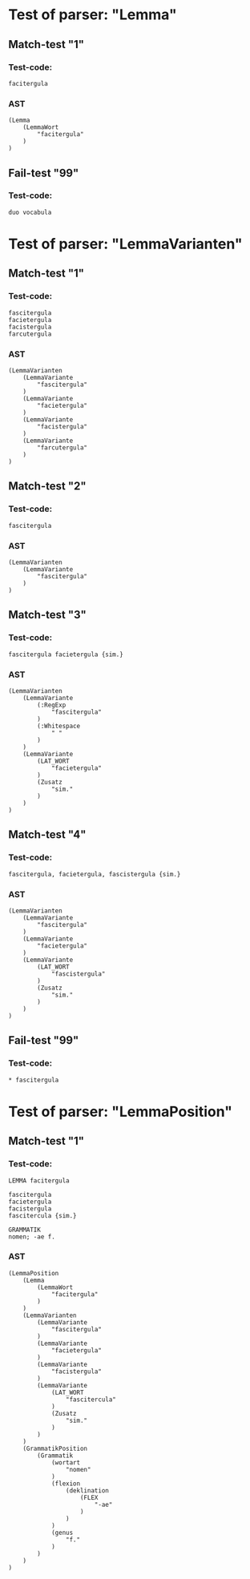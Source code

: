 

Test of parser: "Lemma"
=======================


Match-test "1"
--------------

### Test-code:
    facitergula

### AST
    (Lemma
        (LemmaWort
            "facitergula"
        )
    )

Fail-test "99"
--------------

### Test-code:
    duo vocabula


Test of parser: "LemmaVarianten"
================================


Match-test "1"
--------------

### Test-code:
    fascitergula
    facietergula
    facistergula
    farcutergula

### AST
    (LemmaVarianten
        (LemmaVariante
            "fascitergula"
        )
        (LemmaVariante
            "facietergula"
        )
        (LemmaVariante
            "facistergula"
        )
        (LemmaVariante
            "farcutergula"
        )
    )

Match-test "2"
--------------

### Test-code:
    fascitergula

### AST
    (LemmaVarianten
        (LemmaVariante
            "fascitergula"
        )
    )

Match-test "3"
--------------

### Test-code:
    fascitergula facietergula {sim.}

### AST
    (LemmaVarianten
        (LemmaVariante
            (:RegExp
                "fascitergula"
            )
            (:Whitespace
                " "
            )
        )
        (LemmaVariante
            (LAT_WORT
                "facietergula"
            )
            (Zusatz
                "sim."
            )
        )
    )

Match-test "4"
--------------

### Test-code:
    fascitergula, facietergula, fascistergula {sim.}

### AST
    (LemmaVarianten
        (LemmaVariante
            "fascitergula"
        )
        (LemmaVariante
            "facietergula"
        )
        (LemmaVariante
            (LAT_WORT
                "fascistergula"
            )
            (Zusatz
                "sim."
            )
        )
    )

Fail-test "99"
--------------

### Test-code:
    * fascitergula


Test of parser: "LemmaPosition"
===============================


Match-test "1"
--------------

### Test-code:
    LEMMA facitergula
    
    fascitergula
    facietergula
    facistergula
    fascitercula {sim.}
    
    GRAMMATIK
    nomen; -ae f.

### AST
    (LemmaPosition
        (Lemma
            (LemmaWort
                "facitergula"
            )
        )
        (LemmaVarianten
            (LemmaVariante
                "fascitergula"
            )
            (LemmaVariante
                "facietergula"
            )
            (LemmaVariante
                "facistergula"
            )
            (LemmaVariante
                (LAT_WORT
                    "fascitercula"
                )
                (Zusatz
                    "sim."
                )
            )
        )
        (GrammatikPosition
            (Grammatik
                (wortart
                    "nomen"
                )
                (flexion
                    (deklination
                        (FLEX
                            "-ae"
                        )
                    )
                )
                (genus
                    "f."
                )
            )
        )
    )
